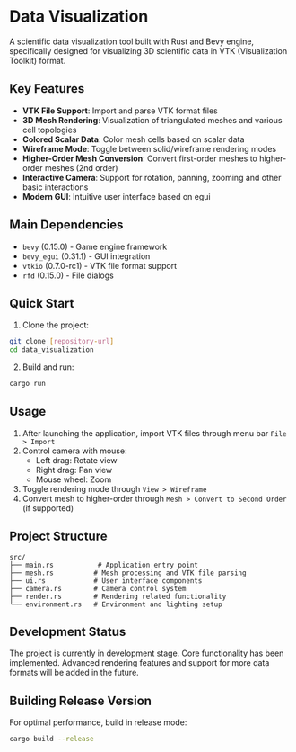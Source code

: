 # Data Visualization

A scientific data visualization tool built with Rust and Bevy engine, specifically designed for visualizing 3D scientific data in VTK (Visualization Toolkit) format.

## Key Features

- **VTK File Support**: Import and parse VTK format files
- **3D Mesh Rendering**: Visualization of triangulated meshes and various cell topologies
- **Colored Scalar Data**: Color mesh cells based on scalar data
- **Wireframe Mode**: Toggle between solid/wireframe rendering modes
- **Higher-Order Mesh Conversion**: Convert first-order meshes to higher-order meshes (2nd order)
- **Interactive Camera**: Support for rotation, panning, zooming and other basic interactions
- **Modern GUI**: Intuitive user interface based on egui

## Main Dependencies

- `bevy` (0.15.0) - Game engine framework
- `bevy_egui` (0.31.1) - GUI integration
- `vtkio` (0.7.0-rc1) - VTK file format support
- `rfd` (0.15.0) - File dialogs

## Quick Start

1. Clone the project:
```bash
git clone [repository-url]
cd data_visualization
```

2. Build and run:
```bash
cargo run
```

## Usage

1. After launching the application, import VTK files through menu bar `File > Import`
2. Control camera with mouse:
   - Left drag: Rotate view
   - Right drag: Pan view
   - Mouse wheel: Zoom
3. Toggle rendering mode through `View > Wireframe`
4. Convert mesh to higher-order through `Mesh > Convert to Second Order` (if supported)

## Project Structure

```
src/
├── main.rs           # Application entry point
├── mesh.rs          # Mesh processing and VTK file parsing
├── ui.rs            # User interface components
├── camera.rs        # Camera control system
├── render.rs        # Rendering related functionality
└── environment.rs   # Environment and lighting setup
```

## Development Status

The project is currently in development stage. Core functionality has been implemented. Advanced rendering features and support for more data formats will be added in the future.

## Building Release Version

For optimal performance, build in release mode:

```bash
cargo build --release
```
